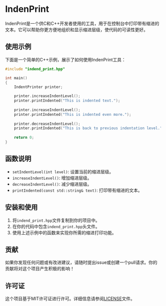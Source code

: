 # IndenPrint

IndenPrint是一个供C和C++开发者使用的工具，用于在控制台中打印带有缩进的文本。它可以帮助你更方便地组织和显示缩进层级，使代码的可读性更好。

## 使用示例

下面是一个简单的C++示例，展示了如何使用IndenPrint工具：

```cpp
#include "indend_print.hpp"

int main()
{
    IndentPrinter printer;

    printer.increaseIndentLevel();
    printer.printIndented("This is indented text.");
    
    printer.increaseIndentLevel();
    printer.printIndented("This is indented even more.");
    
    printer.decreaseIndentLevel();
    printer.printIndented("This is back to previous indentation level.");
    
    return 0;
}
```

## 函数说明

- `setIndentLevel(int level)`: 设置当前的缩进层级。
- `increaseIndentLevel()`: 增加缩进层级。
- `decreaseIndentLevel()`: 减少缩进层级。
- `printIndented(const std::string& text)`: 打印带有缩进的文本。

## 安装和使用

1. 将`indend_print.hpp`文件复制到你的项目中。
2. 在你的代码中包含`indend_print.hpp`头文件。
3. 使用上述示例中的函数来实现你所需的缩进打印功能。



## 贡献

如果你发现任何问题或有改进建议，请随时提出issue或创建一个pull请求。你的贡献将对这个项目产生积极的影响！

## 许可证

这个项目基于MIT许可证进行许可。详细信息请参阅[LICENSE](LICENSE)文件。